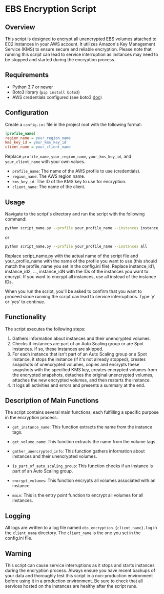 # EBS Encryption Script

## Overview
This script is designed to encrypt all unencrypted EBS volumes attached to EC2 instances in your AWS account. It utilizes Amazon's Key Management Service (KMS) to ensure secure and reliable encryption. Please note that running this script can lead to service interruption as instances may need to be stopped and started during the encryption process.

## Requirements
- Python 3.7 or newer
- Boto3 library (`pip install boto3`)
- AWS credentials configured (see boto3 [doc](https://boto3.amazonaws.com/v1/documentation/api/latest/guide/credentials.html))

## Configuration
Create a `config.ini` file in the project root with the following format:

```ini
[profile_name]
region_name = your_region_name
kms_key_id = your_kms_key_id
client_name = your_client_name
```

Replace `profile_name`, `your_region_name`, `your_kms_key_id`, and `your_client_name` with your own values.

- `profile_name`: The name of the AWS profile to use (credentials).
- `region_name`: The AWS region name.
- `kms_key_id`: The ID of the KMS key to use for encryption.
- `client_name`: The name of the client.

## Usage
Navigate to the script's directory and run the script with the following command:

```bash
python script_name.py --profile your_profile_name --instances instance_id1 instance_id2 ... instance_idN
```

or

```bash
python script_name.py --profile your_profile_name --instances all
```


Replace script_name.py with the actual name of the script file and your_profile_name with the name of the profile you want to use (this should match the profile_name you set in the config.ini file). Replace instance_id1, instance_id2, ..., instance_idN with the IDs of the instances you want to encrypt. If you want to encrypt all instances, use all instead of the instance IDs.

When you run the script, you'll be asked to confirm that you want to proceed since running the script can lead to service interruptions. Type 'y' or 'yes' to continue.

## Functionality
The script executes the following steps:

1. Gathers information about instances and their unencrypted volumes.
2. Checks if instances are part of an Auto Scaling group or are Spot Instances. If so, these instances are skipped.
3. For each instance that isn't part of an Auto Scaling group or a Spot Instance, it stops the instance (if it's not already stopped), creates snapshots of unencrypted volumes, copies and encrypts these snapshots with the specified KMS key, creates encrypted volumes from the encrypted snapshots, detaches the original unencrypted volumes, attaches the new encrypted volumes, and then restarts the instance.
4. It logs all activities and errors and presents a summary at the end.


## Description of Main Functions

The script contains several main functions, each fulfilling a specific purpose in the encryption process:

- `get_instance_name`: This function extracts the name from the instance tags.

- `get_volume_name`: This function extracts the name from the volume tags.

- `gather_unencrypted_info`: This function gathers information about instances and their unencrypted volumes.

- `is_part_of_auto_scaling_group`: This function checks if an instance is part of an Auto Scaling group.

- `encrypt_volumes`: This function encrypts all volumes associated with an instance.

- `main`: This is the entry point function to encrypt all volumes for all instances.


## Logging
All logs are written to a log file named `ebs_encryption_{client_name}.log` in the `client_name` directory. The `client_name` is the one you set in the config.ini file.

## Warning
This script can cause service interruptions as it stops and starts instances during the encryption process. Always ensure you have recent backups of your data and thoroughly test this script in a non-production environment before using it in a production environment. Be sure to check that all services hosted on the instances are healthy after the script runs.
